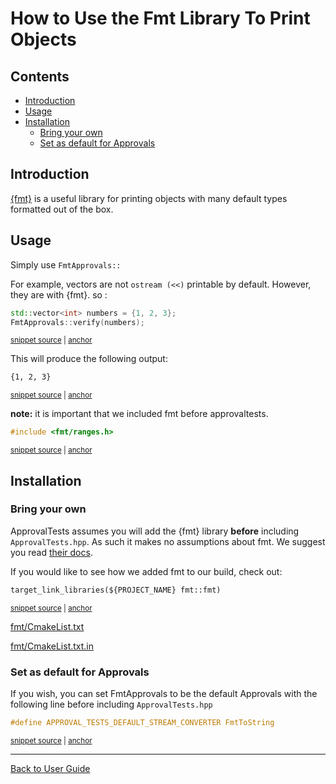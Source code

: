 <a id="top"></a>

# How to Use the Fmt Library To Print Objects

<!-- toc -->
## Contents

  * [Introduction](#introduction)
  * [Usage](#usage)
  * [Installation](#installation)
    * [Bring your own](#bring-your-own)
    * [Set as default for Approvals](#set-as-default-for-approvals)<!-- endToc -->

## Introduction

[{fmt}](https://fmt.dev/) is a useful library for printing objects with many default types formatted out of the box.

## Usage

Simply use `FmtApprovals::`

For example, vectors are not `ostream (<<)` printable by default. However, they are with {fmt}. so :

<!-- snippet: fmt_approvals -->
<a id='snippet-fmt_approvals'></a>
```cpp
std::vector<int> numbers = {1, 2, 3};
FmtApprovals::verify(numbers);
```
<sup><a href='/examples/fmt_approvals_demo/FmtTests.cpp#L14-L17' title='File snippet `fmt_approvals` was extracted from'>snippet source</a> | <a href='#snippet-fmt_approvals' title='Navigate to start of snippet `fmt_approvals`'>anchor</a></sup>
<!-- endSnippet -->

This will produce the following output:

<!-- snippet: FmtTests.FmtContainers.approved.txt -->
<a id='snippet-FmtTests.FmtContainers.approved.txt'></a>
```txt
{1, 2, 3}
```
<sup><a href='/examples/fmt_approvals_demo/approval_tests/FmtTests.FmtContainers.approved.txt#L1-L1' title='File snippet `FmtTests.FmtContainers.approved.txt` was extracted from'>snippet source</a> | <a href='#snippet-FmtTests.FmtContainers.approved.txt' title='Navigate to start of snippet `FmtTests.FmtContainers.approved.txt`'>anchor</a></sup>
<!-- endSnippet -->

**note:** it is important that we included fmt before approvaltests.

<!-- snippet: fmt_includes -->
<a id='snippet-fmt_includes'></a>
```cpp
#include <fmt/ranges.h>
```
<sup><a href='/examples/fmt_approvals_demo/FmtTests.cpp#L4-L6' title='File snippet `fmt_includes` was extracted from'>snippet source</a> | <a href='#snippet-fmt_includes' title='Navigate to start of snippet `fmt_includes`'>anchor</a></sup>
<!-- endSnippet -->

## Installation

### Bring your own

ApprovalTests assumes you will add the {fmt} library **before** including `ApprovalTests.hpp`. As such it makes no assumptions about fmt. We suggest you read [their docs](https://fmt.dev/latest/usage.html).

If you would like to see how we added fmt to our build, check out:

<!-- snippet: fmt_cmake -->
<a id='snippet-fmt_cmake'></a>
```txt
target_link_libraries(${PROJECT_NAME} fmt::fmt)
```
<sup><a href='/examples/fmt_approvals_demo/CMakeLists.txt#L9-L11' title='File snippet `fmt_cmake` was extracted from'>snippet source</a> | <a href='#snippet-fmt_cmake' title='Navigate to start of snippet `fmt_cmake`'>anchor</a></sup>
<!-- endSnippet -->

[fmt/CmakeList.txt](/CMake/fmt/CMakeLists.txt)  

[fmt/CmakeList.txt.in](/CMake/fmt/CMakeLists.txt.in)

### Set as default for Approvals

If you wish, you can set FmtApprovals to be the default Approvals with the following line before including `ApprovalTests.hpp`

<!-- snippet: fmt_set_as_default -->
<a id='snippet-fmt_set_as_default'></a>
```h
#define APPROVAL_TESTS_DEFAULT_STREAM_CONVERTER FmtToString
```
<sup><a href='/examples/fmt_approvals_demo/FmtAsDefault.h#L3-L5' title='File snippet `fmt_set_as_default` was extracted from'>snippet source</a> | <a href='#snippet-fmt_set_as_default' title='Navigate to start of snippet `fmt_set_as_default`'>anchor</a></sup>
<!-- endSnippet -->


---

[Back to User Guide](/doc/README.md#top)
